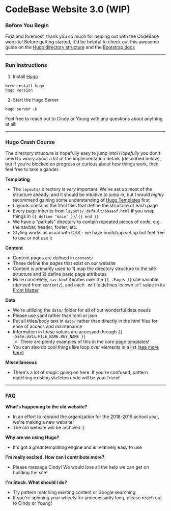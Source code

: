 # CodeBase Website 3.0 (WIP)
### Before You Begin
First and foremost, thank you so much for helping out with the CodeBase website! Before getting started, it'd be helpful to check out this awesome guide on the [Hugo directory structure](https://www.jakewiesler.com/blog/hugo-directory-structure/) and the [Bootstrap docs](https://getbootstrap.com/docs/4.1/getting-started/introduction/)

---

### Run Instructions
1. Install [Hugo](https://gohugo.io/getting-started/quick-start/)
```
brew install hugo
hugo version
```
2. Start the Hugo Server
```
hugo server -D
```
Feel free to reach out to Cindy or Young with any questions about anything at all!

---

### Hugo Crash Course

The directory structure is hopefully easy to jump into! _Hopefully_ you don't need to worry about a lot of the implementation details (described below), but if you're blocked on progress or curious about how things work, then feel free to take a gander.


**Templating**
- The `layouts/` directory is _very_ important. We've set up most of the structure already, and it should be intuitive to jump in, but I would _highly_ recommend gaining some understanding of [Hugo Templates](https://gohugo.io/getting-started/quick-start/) first
- Layouts contains the html files that define the structure of each page
- Every page inherits from `layouts/_default/baseof.html` **if** you wrap things in `{{ define "main" }}`/ `{{ end }}`
- We have a "partials" directory to contain repeated pieces of code, e.g. the navbar, header, footer, etc.
- Styling works as usual with CSS - we have bootstrap set up but feel free to use or not use it

**Content**
- Content pages are defined in `content/`
- These define the _pages_ that exist on our website
- Content is primarily used to 1) map the directory structure to the site structure and 2) define basic page attributes
- More concretely, `nav.html` iterates over the `{{ .Pages }}` site variable (derived from `content/`), and each `.md` file defines its own `url` value in its [Front Matter](https://gohugo.io/content-management/front-matter/)

**Data**
- We're utilizing the `data/` folder for all of our wonderful data needs
- Please use yaml rather than toml or json
- Put all titles/body text in `data/` rather than directly in the html files for ease of access and maintenance
- Information in these values are accessed through `{{ .Site.data.FILE_NAME.KEY_NAME }}`
  - There are plenty examples of this in the core page templates!
- You can also do cool things like loop over elements in a list [(see more here)](https://gohugo.io/templates/data-templates/)

**Miscellaneous**
- There's a lot of _magic_ going on here. If you're confused, pattern matching existing skeleton code will be your friend

---

### FAQ
**What's happening to the old website?**
 - In an effort to rebrand the organization for the 2018-2019 school year, we're making a new website!
 - The old website will be archived :(

**Why are we using Hugo?**
 - It's got a _great_ templating engine and is relatively easy to use

**I'm really excited. How can I contribute more?**
 - Please message Cindy! We would love all the help we can get on building the site!

**I'm Stuck. What should I do?**
 - Try pattern matching existing content or Google searching
 - If you're spinning your wheels for unnecessarily long, please reach out to Cindy or Young!
